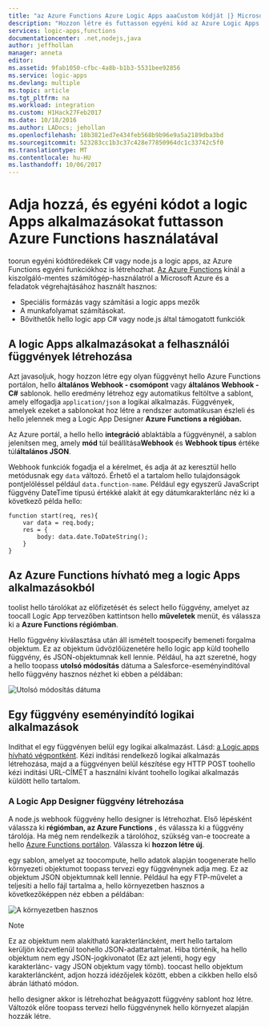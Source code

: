 ```yaml
---
title: "az Azure Functions Azure Logic Apps aaaCustom kódját |} Microsoft Docs"
description: "Hozzon létre és futtasson egyéni kód az Azure Logic Apps az Azure Functions"
services: logic-apps,functions
documentationcenter: .net,nodejs,java
author: jeffhollan
manager: anneta
editor: 
ms.assetid: 9fab1050-cfbc-4a8b-b1b3-5531bee92856
ms.service: logic-apps
ms.devlang: multiple
ms.topic: article
ms.tgt_pltfrm: na
ms.workload: integration
ms.custom: H1Hack27Feb2017
ms.date: 10/18/2016
ms.author: LADocs; jehollan
ms.openlocfilehash: 18b3821ed7e434feb568b9b96e9a5a2189dba3bd
ms.sourcegitcommit: 523283cc1b3c37c428e77850964dc1c33742c5f0
ms.translationtype: MT
ms.contentlocale: hu-HU
ms.lasthandoff: 10/06/2017
---
```

# <a name="add-and-run-custom-code-for-logic-apps-through-azure-functions"></a>Adja hozzá, és egyéni kódot a logic Apps alkalmazásokat futtasson Azure Functions használatával

toorun egyéni kódtöredékek C# vagy node.js a logic apps, az Azure Functions egyéni funkciókhoz is létrehozhat. 
[Az Azure Functions](../azure-functions/functions-overview.md) kínál a kiszolgáló-mentes számítógép-használatról a Microsoft Azure és a feladatok végrehajtásához használt hasznos:

* Speciális formázás vagy számítási a logic apps mezők
* A munkafolyamat számításokat.
* Bővíthetők hello logic app C# vagy node.js által támogatott funkciók

## <a name="create-custom-functions-for-your-logic-apps"></a>A logic Apps alkalmazásokat a felhasználói függvények létrehozása

Azt javasoljuk, hogy hozzon létre egy olyan függvényt hello Azure Functions portálon, hello **általános Webhook - csomópont** vagy **általános Webhook - C#** sablonok. hello eredmény létrehoz egy automatikus feltöltve a sablont, amely elfogadja `application/json` a logikai alkalmazás. Függvények, amelyek ezeket a sablonokat hoz létre a rendszer automatikusan észleli és hello jelennek meg a Logic App Designer **Azure Functions a régióban.**

Az Azure portál, a hello hello **integráció** ablaktábla a függvénynél, a sablon jelenítsen meg, amely **mód** túl beállítása**Webhook** és **Webhook típus** értéke túl**általános JSON**. 

Webhook funkciók fogadja el a kérelmet, és adja át az keresztül hello metódusnak egy `data` változó. Érhető el a tartalom hello tulajdonságok pontjelöléssel például `data.function-name`. Például egy egyszerű JavaScript függvény DateTime típusú értékké alakít át egy dátumkarakterlánc néz ki a következő példa hello:

```
function start(req, res){
    var data = req.body;
    res = {
        body: data.date.ToDateString();
    }
}
```

## <a name="call-azure-functions-from-logic-apps"></a>Az Azure Functions hívható meg a logic Apps alkalmazásokból

toolist hello tárolókat az előfizetését és select hello függvény, amelyet az toocall Logic App tervezőben kattintson hello **műveletek** menüt, és válassza ki a **Azure Functions régiómban**.

Hello függvény kiválasztása után áll ismételt toospecify bemeneti forgalma objektum. Ez az objektum üdvözlőüzenetére hello logic app küld toohello függvény, és JSON-objektumnak kell lennie. Például, ha azt szeretné, hogy a hello toopass **utolsó módosítás** dátuma a Salesforce-eseményindítóval hello függvény hasznos nézhet ki ebben a példában:

![Utolsó módosítás dátuma][1]

## <a name="trigger-logic-apps-from-a-function"></a>Egy függvény eseményindító logikai alkalmazások

Indíthat el egy függvényen belül egy logikai alkalmazást. Lásd: [a Logic apps hívható végpontként](logic-apps-http-endpoint.md). Kézi indítási rendelkező logikai alkalmazás létrehozása, majd a a függvényen belül készítése egy HTTP POST toohello kézi indítási URL-CÍMÉT a használni kívánt toohello logikai alkalmazás küldött hello tartalom.

### <a name="create-a-function-from-logic-app-designer"></a>A Logic App Designer függvény létrehozása

A node.js webhook függvény hello designer is létrehozhat. Első lépésként válassza ki **régiómban, az Azure Functions** , és válassza ki a függvény tárolója. Ha még nem rendelkezik a tárolóhoz, szükség van-e toocreate a hello [Azure Functions portálon](https://functions.azure.com/signin). Válassza ki **hozzon létre új**.  

egy sablon, amelyet az toocompute, hello adatok alapján toogenerate hello környezeti objektumot toopass tervezi egy függvénynek adja meg. Ez az objektum JSON objektumnak kell lennie. Például ha egy FTP-művelet a teljesíti a hello fájl tartalma a, hello környezetben hasznos a következőképpen néz ebben a példában:

![A környezetben hasznos][2]

> [!NOTE]
> Ez az objektum nem alakítható karakterláncként, mert hello tartalom kerüljön közvetlenül toohello JSON-adattartalmat. Hiba történik, ha hello objektum nem egy JSON-jogkivonatot (Ez azt jelenti, hogy egy karakterlánc- vagy JSON objektum vagy tömb). toocast hello objektum karakterláncként, adjon hozzá idézőjelek között, ebben a cikkben hello első ábrán látható módon.
> 

hello designer akkor is létrehozhat beágyazott függvény sablont hoz létre. Változók előre toopass tervezi hello függvénynek hello környezet alapján hozzák létre.

<!--Image references-->
[1]: ./media/logic-apps-azure-functions/callfunction.png
[2]: ./media/logic-apps-azure-functions/createfunction.png
